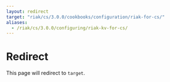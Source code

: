 ```yaml
---
layout: redirect
target: "riak/cs/3.0.0/cookbooks/configuration/riak-for-cs/"
aliases:
  - /riak/cs/3.0.0/configuring/riak-kv-for-cs/
---
```


# Redirect

This page will redirect to `target`.
